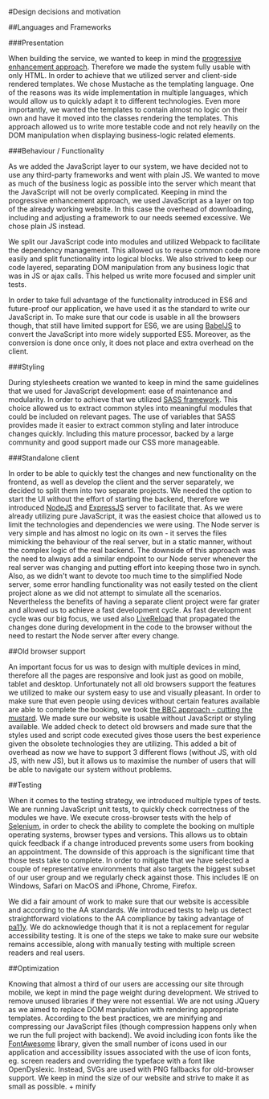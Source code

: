 #Design decisions and motivation

##Languages and Frameworks

###Presentation

When building the service, we wanted to keep in mind the [progressive enhancement approach](https://www.gov.uk/service-manual/making-software/progressive-enhancement.html). Therefore we made the system fully usable with only HTML. In order to achieve that we utilized server and client-side rendered templates. We chose Mustache as the templating language. One of the reasons was its wide implementation in multiple languages, which would allow us to quickly adapt it to different technologies. Even more importantly, we wanted the templates to contain almost no logic on their own and have it moved into the classes rendering the templates. This approach allowed us to write more testable code and not rely heavily on the DOM manipulation when displaying business-logic related elements.


###Behaviour / Functionality

As we added the JavaScript layer to our system, we have decided not to use any third-party frameworks and went with plain JS. We wanted to move as much of the business logic as possible into the server which meant that the JavaScript will not be overly complicated. Keeping in mind the progressive enhancement approach, we used JavaScript as a layer on top of the already working website. In this case the overhead of downloading, including and adjusting a framework to our needs seemed excessive. We chose plain JS instead.

We split our JavaScript code into modules and utilized Webpack to facilitate the dependency management. This allowed us to reuse common code more easily and split functionality into logical blocks. We also strived to keep our code layered, separating DOM manipulation from any business logic that was in JS or ajax calls. This helped us write more focused and simpler unit tests.

In order to take full advantage of the functionality introduced in ES6 and future-proof our application, we have used it as the standard to write our JavaScript in. To make sure that our code is usable in all the browsers though, that still have limited support for ES6, we are using [BabelJS](https://babeljs.io/) to convert the JavaScript into more widely supported ES5. Moreover, as the conversion is done once only, it does not place and extra overhead on the client.


###Styling

During stylesheets creation we wanted to keep in mind the same guidelines that we used for JavaScript development: ease of maintenance and modularity. In order to achieve that we utilized [SASS framework](http://sass-lang.com/). This choice allowed us to extract common styles into meaningful modules that could be included on relevant pages. The use of variables that SASS provides made it easier to extract common styling and later introduce changes quickly. Including this mature processor, backed by a large community and good support made our CSS more manageable.


###Standalone client

In order to be able to quickly test the changes and new functionality on the frontend, as well as develop the client and the server separately, we decided to split them into two separate projects. We needed the option to start the UI without the effort of starting the backend, therefore we introduced [NodeJS](https://nodejs.org/en/) and [ExpressJS](http://expressjs.com/) server to facilitate that. As we were already utilizing pure JavaScript, it was the easiest choice that allowed us to limit the technologies and dependencies we were using. The Node server is very simple and has almost no logic on its own - it serves the files mimicking the behaviour of the real server, but in a static manner, without the complex logic of the real backend. The downside of this approach was the need to always add a similar endpoint to our Node server whenever the real server was changing and putting effort into keeping those two in synch. Also, as we didn't want to devote too much time to the simplified Node server, some error handling functionality was not easily tested on the client project alone as we did not attempt to simulate all the scenarios. Nevertheless the benefits of having a separate client project were far grater and allowed us to achieve a fast development cycle. As fast development cycle was our big focus, we used also [LiveReload](http://livereload.com/) that propagated the changes done during development in the code to the browser without the need to restart the Node server after every change.


##Old browser support

An important focus for us was to design with multiple devices in mind, therefore all the pages are responsive and look just as good on mobile, tablet and desktop. Unfortunately not all old browsers support the features we utilized to make our system easy to use and visually pleasant. In order to make sure that even people using devices without certain features available are able to complete the booking, we took [the BBC approach - cutting the mustard](http://responsivenews.co.uk/post/18948466399/cutting-the-mustard). We made sure our website is usable without JavaScript or styling available. We added check to detect old browsers and made sure that the styles used and script code executed gives those users the best experience given the obsolete technologies they are utilizing. This added a bit of overhead as now we have to support 3 different flows (without JS, with old JS, with new JS), but it allows us to maximise the number of users that will be able to navigate our system without problems.


##Testing

When it comes to the testing strategy, we introduced multiple types of tests. We are running JavaScript unit tests, to quickly check correctness of the modules we have. We execute cross-browser tests with the help of [Selenium](http://webdriver.io/), in order to check the ability to complete the booking on multiple operating systems, browser types and versions. This allows us to obtain quick feedback if a change introduced prevents some users from booking an appointment. The downside of this approach is the significant time that those tests take to complete. In order to mitigate that we have selected a couple of representative environments that also targets the biggest subset of our user group and we regularly check against those. This includes IE on Windows, Safari on MacOS and iPhone, Chrome, Firefox.

We did a fair amount of work to make sure that our website is accessible and according to the AA standards. We introduced tests to help us detect straightforward violations to the AA compliance by taking advantage of [pa11y](http://pa11y.org/). We do acknowledge though that it is not a replacement for regular accessibility testing. It is one of the steps we take to make sure our website remains accessible, along with manually testing with multiple screen readers and real users.


##Optimization

Knowing that almost a third of our users are accessing our site through mobile, we kept in mind the page weight during development. We strived to remove unused libraries if they were not essential. We are not using JQuery as we aimed to replace DOM manipulation with rendering appropriate templates. According to the best practices, we are minifying and compressing our JavaScript files (though compression happens only when we run the full project with backend). We avoid including icon fonts like the [FontAwesome](https://fortawesome.github.io/Font-Awesome/) library, given the small number of icons used in our application and accessibility issues associated with the use of icon fonts, eg. screen readers and overriding the typeface with a font like OpenDyslexic. Instead, SVGs are used with PNG fallbacks for old-browser support. We keep in mind the size of our website and strive to make it as small as possible. + minify
